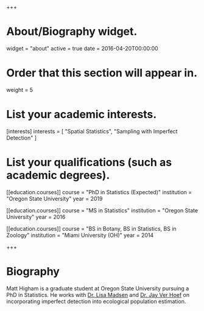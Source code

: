 +++
# About/Biography widget.
widget = "about"
active = true
date = 2016-04-20T00:00:00

# Order that this section will appear in.
weight = 5

# List your academic interests.
[interests]
  interests = [
    "Spatial Statistics",
    "Sampling with Imperfect Detection"
  ]

# List your qualifications (such as academic degrees).
[[education.courses]]
  course = "PhD in Statistics (Expected)"
  institution = "Oregon State University"
  year = 2019

[[education.courses]]
  course = "MS in Statistics"
  institution = "Oregon State University"
  year = 2016

[[education.courses]]
  course = "BS in Botany, BS in Statistics, BS in Zoology"
  institution = "Miami University (OH)"
  year = 2014
 
+++

# Biography

Matt Higham is a graduate student at Oregon State University pursuing a PhD in Statistics. He works with [Dr. Lisa Madsen](https://stat.oregonstate.edu/content/madsen-lisa)
 and [Dr. Jay Ver Hoef](https://sites.google.com/site/jayverhoef) on incorporating imperfect detection into ecological population estimation.

